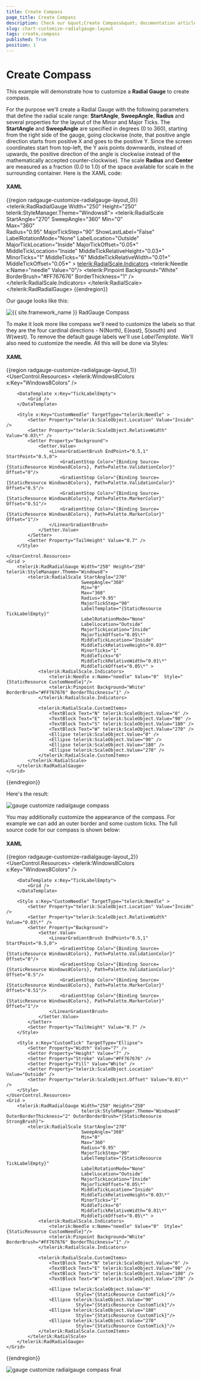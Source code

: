 ```yaml
---
title: Create Compass
page_title: Create Compass
description: Check our &quot;Create Compass&quot; documentation article for the RadGauge {{ site.framework_name }} control.
slug: chart-customize-radialgauge-layout
tags: create,compass
published: True
position: 1
---
```


# Create Compass

This example will demonstrate how to customize a __Radial Gauge__ to create compass.

For the purpose we'll create a Radial Gauge with the following parameters that define the radial scale range: __StartAngle__, __SweepAngle__, __Radius__ and several properties for the layout of the Minor and Major Ticks. The __StartAngle__ and __SweepAngle__ are specified in degrees (0 to 360), starting from the right side of the gauge, going clockwise (note, that positive angle direction starts from positive X and goes to the positive Y. Since the screen coordinates start from top-left, the Y axis points downwards, instead of upwards, the positive direction of the angle is clockwise instead of the mathematically accepted counter-clockwise). The scale __Radius__ and __Center__ are measured as a fraction (0.0 to 1.0) of the space available for scale in the surrounding container.
Here is the XAML code:

#### __XAML__
{{region radgauge-customize-radialgauge-layout_0}}
	<telerik:RadRadialGauge Width="250" Height="250" telerik:StyleManager.Theme="Windows8">
	    <telerik:RadialScale StartAngle="270"
									SweepAngle="360"
									Min="0"  
									Max="360"    
	                                Radius="0.95"
									MajorTickStep="90" 
	                                ShowLastLabel="False"                                 
									LabelRotationMode="None"
	                                LabelLocation="Outside"
									MajorTickLocation="Inside"
	                                MajorTickOffset="0.05*"
									MiddleTickLocation="Inside"
	                                MiddleTickRelativeHeight="0.03*"
									MinorTicks="1"
									MiddleTicks="6"
	                                MiddleTickRelativeWidth="0.01*" 
	                                MiddleTickOffset="0.05*" >
	        <telerik:RadialScale.Indicators>
	            <telerik:Needle x:Name="needle" Value="0"/>
	            <telerik:Pinpoint Background="White" BorderBrush="#FF767676" BorderThickness="1" />
	        </telerik:RadialScale.Indicators>
	    </telerik:RadialScale>
	</telerik:RadRadialGauge>
{{endregion}}

Our gauge looks like this:

![{{ site.framework_name }} RadGauge Compass](images/gauge_customize_radialgauge.png)

To make it look more like compass we'll need to customize the labels so that they are the four cardinal directions - N(North), E(east), S(south) and W(west). To remove the default gauge labels we'll use *LabelTemplate*. We'll also need to customize the needle. All this will be done via Styles:

#### __XAML__
{{region radgauge-customize-radialgauge-layout_1}}
	<UserControl.Resources>
		<telerik:Windows8Colors x:Key="Windows8Colors" />
		<SolidColorBrush x:Key="AccentBrush" Color="{Binding Source={StaticResource Windows8Colors}, Path=Palette.AccentColor}" />
		<SolidColorBrush x:Key="ValidationBrush" Color="{Binding Source={StaticResource Windows8Colors}, Path=Palette.ValidationColor}" />
		<SolidColorBrush x:Key="BasicBrush" Color="{Binding Source={StaticResource Windows8Colors}, Path=Palette.BasicColor}" />
		<SolidColorBrush x:Key="StrongBrush" Color="{Binding Source={StaticResource Windows8Colors}, Path=Palette.StrongColor}" />
		<SolidColorBrush x:Key="MarkerBrush" Color="{Binding Source={StaticResource Windows8Colors}, Path=Palette.MarkerColor}" />

		<DataTemplate x:Key="TickLabelEmpty">
			<Grid />
		</DataTemplate>

		<Style x:Key="CustomNeedle" TargetType="telerik:Needle" >
			<Setter Property="telerik:ScaleObject.Location" Value="Inside" />
			<Setter Property="telerik:ScaleObject.RelativeWidth" Value="0.03\*" />
			<Setter Property="Background">
				<Setter.Value>
					<LinearGradientBrush EndPoint="0.5,1" StartPoint="0.5,0">
						<GradientStop Color="{Binding Source={StaticResource Windows8Colors}, Path=Palette.ValidationColor}" Offset="0"/>
						<GradientStop Color="{Binding Source={StaticResource Windows8Colors}, Path=Palette.ValidationColor}" Offset="0.5"/>
						<GradientStop Color="{Binding Source={StaticResource Windows8Colors}, Path=Palette.MarkerColor}" Offset="0.51"/>
						<GradientStop Color="{Binding Source={StaticResource Windows8Colors}, Path=Palette.MarkerColor}" Offset="1"/>
					</LinearGradientBrush>
				</Setter.Value>
			</Setter>
			<Setter Property="TailHeight" Value="0.7" />
		</Style>

	</UserControl.Resources>
	<Grid >
		<telerik:RadRadialGauge Width="250" Height="250" telerik:StyleManager.Theme="Windows8">
			<telerik:RadialScale StartAngle="270"
								SweepAngle="360"
								Min="0"  
								Max="360"    
								Radius="0.95"
								MajorTickStep="90"     
								LabelTemplate="{StaticResource TickLabelEmpty}"
								LabelRotationMode="None"
								LabelLocation="Outside"
								MajorTickLocation="Inside"
								MajorTickOffset="0.05\*"
								MiddleTickLocation="Inside"
								MiddleTickRelativeHeight="0.03*"
								MinorTicks="1"
								MiddleTicks="6"
								MiddleTickRelativeWidth="0.01\*" 
								MiddleTickOffset="0.05\*" >
				<telerik:RadialScale.Indicators>
					<telerik:Needle x:Name="needle" Value="0"  Style="{StaticResource CustomNeedle}"/>
					<telerik:Pinpoint Background="White" BorderBrush="#FF767676" BorderThickness="1" />
				</telerik:RadialScale.Indicators>

				<telerik:RadialScale.CustomItems>
					<TextBlock Text="N" telerik:ScaleObject.Value="0" />
					<TextBlock Text="E" telerik:ScaleObject.Value="90" />
					<TextBlock Text="S" telerik:ScaleObject.Value="180" />
					<TextBlock Text="W" telerik:ScaleObject.Value="270" />
					<Ellipse telerik:ScaleObject.Value="0" />
					<Ellipse telerik:ScaleObject.Value="90" />
					<Ellipse telerik:ScaleObject.Value="180" />
					<Ellipse telerik:ScaleObject.Value="270" />
				</telerik:RadialScale.CustomItems>
			</telerik:RadialScale>
		</telerik:RadRadialGauge>
	</Grid>
{{endregion}}

Here's the result:

![gauge customize radialgauge compass](images/gauge_customize_radialgauge_compass.PNG)

You may additionally customize the appearance of the compass. For example we can add an outer border and some custom ticks. The full source code for our compass is shown below:

#### __XAML__
{{region radgauge-customize-radialgauge-layout_2}}
	<UserControl.Resources>
		<telerik:Windows8Colors x:Key="Windows8Colors" />
		<SolidColorBrush x:Key="AccentBrush" Color="{Binding Source={StaticResource Windows8Colors}, Path=Palette.AccentColor}" />
		<SolidColorBrush x:Key="ValidationBrush" Color="{Binding Source={StaticResource Windows8Colors}, Path=Palette.ValidationColor}" />
		<SolidColorBrush x:Key="BasicBrush" Color="{Binding Source={StaticResource Windows8Colors}, Path=Palette.BasicColor}" />
		<SolidColorBrush x:Key="StrongBrush" Color="{Binding Source={StaticResource Windows8Colors}, Path=Palette.StrongColor}" />
		<SolidColorBrush x:Key="MarkerBrush" Color="{Binding Source={StaticResource Windows8Colors}, Path=Palette.MarkerColor}" />

		<DataTemplate x:Key="TickLabelEmpty">
			<Grid />
		</DataTemplate>

		<Style x:Key="CustomNeedle" TargetType="telerik:Needle" >
			<Setter Property="telerik:ScaleObject.Location" Value="Inside" />
			<Setter Property="telerik:ScaleObject.RelativeWidth" Value="0.03\*" />
			<Setter Property="Background">
				<Setter.Value>
					<LinearGradientBrush EndPoint="0.5,1" StartPoint="0.5,0">
						<GradientStop Color="{Binding Source={StaticResource Windows8Colors}, Path=Palette.ValidationColor}" Offset="0"/>
						<GradientStop Color="{Binding Source={StaticResource Windows8Colors}, Path=Palette.ValidationColor}" Offset="0.5"/>
						<GradientStop Color="{Binding Source={StaticResource Windows8Colors}, Path=Palette.MarkerColor}" Offset="0.51"/>
						<GradientStop Color="{Binding Source={StaticResource Windows8Colors}, Path=Palette.MarkerColor}" Offset="1"/>
					</LinearGradientBrush>
				</Setter.Value>
			</Setter>
			<Setter Property="TailHeight" Value="0.7" />
		</Style>

		<Style x:Key="CustomTick" TargetType="Ellipse">
			<Setter Property="Width" Value="7" />
			<Setter Property="Height" Value="7" />
			<Setter Property="Stroke" Value="#FF767676" />
			<Setter Property="Fill" Value="White" />
			<Setter Property="telerik:ScaleObject.Location" Value="Outside" />
			<Setter Property="telerik:ScaleObject.Offset" Value="0.01\*" />
		</Style>
	</UserControl.Resources>
	<Grid >
		<telerik:RadRadialGauge Width="250" Height="250" 
								telerik:StyleManager.Theme="Windows8" OuterBorderThickness="2" OuterBorderBrush="{StaticResource StrongBrush}">
			<telerik:RadialScale StartAngle="270"
								SweepAngle="360"
								Min="0"  
								Max="360"    
								Radius="0.95"
								MajorTickStep="90"     
								LabelTemplate="{StaticResource TickLabelEmpty}"
								LabelRotationMode="None"
								LabelLocation="Outside"
								MajorTickLocation="Inside"
								MajorTickOffset="0.05\*"
								MiddleTickLocation="Inside"
								MiddleTickRelativeHeight="0.03\*"
								MinorTicks="1"
								MiddleTicks="6"
								MiddleTickRelativeWidth="0.01\*" 
								MiddleTickOffset="0.05\*" >
				<telerik:RadialScale.Indicators>
					<telerik:Needle x:Name="needle" Value="0"  Style="{StaticResource CustomNeedle}"/>
					<telerik:Pinpoint Background="White" BorderBrush="#FF767676" BorderThickness="1" />
				</telerik:RadialScale.Indicators>

				<telerik:RadialScale.CustomItems>
					<TextBlock Text="N" telerik:ScaleObject.Value="0" />
					<TextBlock Text="E" telerik:ScaleObject.Value="90" />
					<TextBlock Text="S" telerik:ScaleObject.Value="180" />
					<TextBlock Text="W" telerik:ScaleObject.Value="270" />
					
					<Ellipse telerik:ScaleObject.Value="0"
							  Style="{StaticResource CustomTick}"/>
					<Ellipse telerik:ScaleObject.Value="90" 
							  Style="{StaticResource CustomTick}"/>
					<Ellipse telerik:ScaleObject.Value="180"
							  Style="{StaticResource CustomTick}"/>
					<Ellipse telerik:ScaleObject.Value="270" 
							  Style="{StaticResource CustomTick}"/>
				</telerik:RadialScale.CustomItems>
			</telerik:RadialScale>
		</telerik:RadRadialGauge>
	</Grid>
{{endregion}}

![gauge customize radialgauge compass final](images/gauge_customize_radialgauge_compass_final.PNG)
